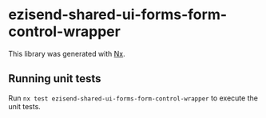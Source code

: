 # ezisend-shared-ui-forms-form-control-wrapper

This library was generated with [Nx](https://nx.dev).

## Running unit tests

Run `nx test ezisend-shared-ui-forms-form-control-wrapper` to execute the unit tests.
